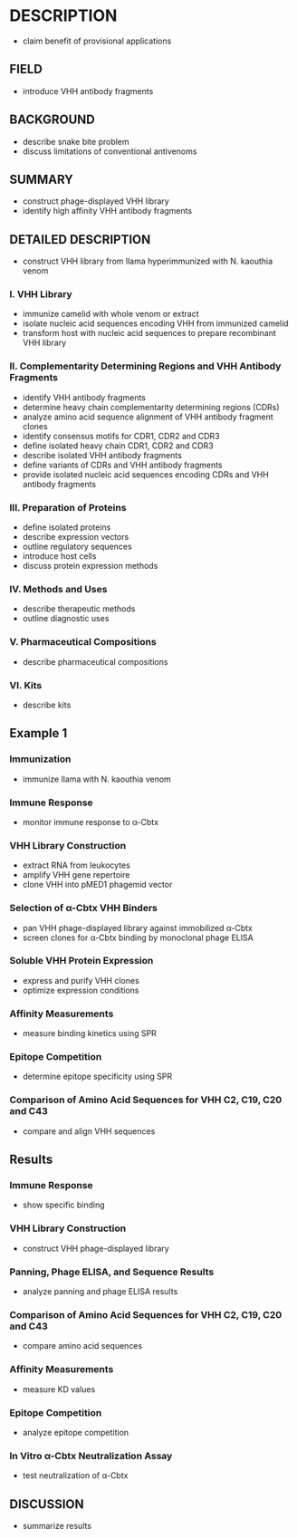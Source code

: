 # DESCRIPTION

- claim benefit of provisional applications

## FIELD

- introduce VHH antibody fragments

## BACKGROUND

- describe snake bite problem
- discuss limitations of conventional antivenoms

## SUMMARY

- construct phage-displayed VHH library
- identify high affinity VHH antibody fragments

## DETAILED DESCRIPTION

- construct VHH library from llama hyperimmunized with N. kaouthia venom

### I. VHH Library

- immunize camelid with whole venom or extract
- isolate nucleic acid sequences encoding VHH from immunized camelid
- transform host with nucleic acid sequences to prepare recombinant VHH library

### II. Complementarity Determining Regions and VHH Antibody Fragments

- identify VHH antibody fragments
- determine heavy chain complementarity determining regions (CDRs)
- analyze amino acid sequence alignment of VHH antibody fragment clones
- identify consensus motifs for CDR1, CDR2 and CDR3
- define isolated heavy chain CDR1, CDR2 and CDR3
- describe isolated VHH antibody fragments
- define variants of CDRs and VHH antibody fragments
- provide isolated nucleic acid sequences encoding CDRs and VHH antibody fragments

### III. Preparation of Proteins

- define isolated proteins
- describe expression vectors
- outline regulatory sequences
- introduce host cells
- discuss protein expression methods

### IV. Methods and Uses

- describe therapeutic methods
- outline diagnostic uses

### V. Pharmaceutical Compositions

- describe pharmaceutical compositions

### VI. Kits

- describe kits

## Example 1

### Immunization

- immunize llama with N. kaouthia venom

### Immune Response

- monitor immune response to α-Cbtx

### VHH Library Construction

- extract RNA from leukocytes
- amplify VHH gene repertoire
- clone VHH into pMED1 phagemid vector

### Selection of α-Cbtx VHH Binders

- pan VHH phage-displayed library against immobilized α-Cbtx
- screen clones for α-Cbtx binding by monoclonal phage ELISA

### Soluble VHH Protein Expression

- express and purify VHH clones
- optimize expression conditions

### Affinity Measurements

- measure binding kinetics using SPR

### Epitope Competition

- determine epitope specificity using SPR

### Comparison of Amino Acid Sequences for VHH C2, C19, C20 and C43

- compare and align VHH sequences

## Results

### Immune Response

- show specific binding

### VHH Library Construction

- construct VHH phage-displayed library

### Panning, Phage ELISA, and Sequence Results

- analyze panning and phage ELISA results

### Comparison of Amino Acid Sequences for VHH C2, C19, C20 and C43

- compare amino acid sequences

### Affinity Measurements

- measure KD values

### Epitope Competition

- analyze epitope competition

### In Vitro α-Cbtx Neutralization Assay

- test neutralization of α-Cbtx

## DISCUSSION

- summarize results

